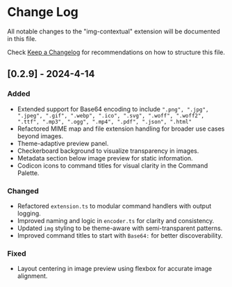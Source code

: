 # Change Log

All notable changes to the "img-contextual" extension will be documented in this file.

Check [Keep a Changelog](http://keepachangelog.com/) for recommendations on how to structure this file.

## [0.2.9] - 2024-4-14

### Added
- Extended support for Base64 encoding to include `".png", ".jpg", ".jpeg", ".gif", ".webp", ".ico", ".svg", ".woff", ".woff2", ".ttf", ".mp3", ".ogg", ".mp4", ".pdf", ".json", ".html"`
- Refactored MIME map and file extension handling for broader use cases beyond images.
- Theme-adaptive preview panel.
- Checkerboard background to visualize transparency in images.
- Metadata section below image preview for static information.
- Codicon icons to command titles for visual clarity in the Command Palette.

### Changed
- Refactored `extension.ts` to modular command handlers with output logging.
- Improved naming and logic in `encoder.ts` for clarity and consistency.
- Updated `img` styling to be theme-aware with semi-transparent patterns.
- Improved command titles to start with `Base64:` for better discoverability.

### Fixed
- Layout centering in image preview using flexbox for accurate image alignment.